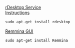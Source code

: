 [rDesktop Service](http://www.rdesktop.org/)  
[Instructions](https://www.linuxquestions.org/questions/linux-general-1/how-to-install-rdesktop-on-ubuntu-622949/)  

`sudo apt-get install rdesktop`

[Remmina GUI](http://remmina.sourceforge.net/)  

`sudo apt-get install Remmina`